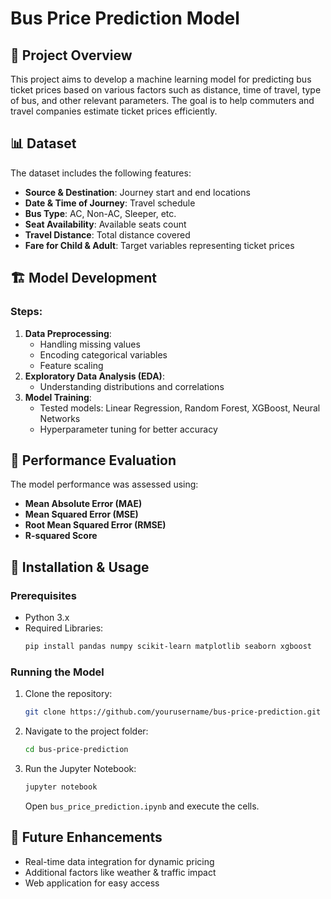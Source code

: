 
# Bus Price Prediction Model

## 📌 Project Overview
This project aims to develop a machine learning model for predicting bus ticket prices based on various factors such as distance, time of travel, type of bus, and other relevant parameters. The goal is to help commuters and travel companies estimate ticket prices efficiently.

## 📊 Dataset
The dataset includes the following features:
- **Source & Destination**: Journey start and end locations
- **Date & Time of Journey**: Travel schedule
- **Bus Type**: AC, Non-AC, Sleeper, etc.
- **Seat Availability**: Available seats count
- **Travel Distance**: Total distance covered
- **Fare for Child & Adult**: Target variables representing ticket prices

## 🏗️ Model Development
### Steps:
1. **Data Preprocessing**:
   - Handling missing values
   - Encoding categorical variables
   - Feature scaling
2. **Exploratory Data Analysis (EDA)**:
   - Understanding distributions and correlations
3. **Model Training**:
   - Tested models: Linear Regression, Random Forest, XGBoost, Neural Networks
   - Hyperparameter tuning for better accuracy

## 🎯 Performance Evaluation
The model performance was assessed using:
- **Mean Absolute Error (MAE)**
- **Mean Squared Error (MSE)**
- **Root Mean Squared Error (RMSE)**
- **R-squared Score**

## 🚀 Installation & Usage
### Prerequisites
- Python 3.x
- Required Libraries:
  ```sh
  pip install pandas numpy scikit-learn matplotlib seaborn xgboost
  ```

### Running the Model
1. Clone the repository:
   ```sh
   git clone https://github.com/yourusername/bus-price-prediction.git
   ```
2. Navigate to the project folder:
   ```sh
   cd bus-price-prediction
   ```
3. Run the Jupyter Notebook:
   ```sh
   jupyter notebook
   ```
   Open `bus_price_prediction.ipynb` and execute the cells.

## 🔮 Future Enhancements
- Real-time data integration for dynamic pricing
- Additional factors like weather & traffic impact
- Web application for easy access



